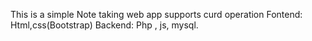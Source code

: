 This is a simple Note taking web app supports curd operation
Fontend: Html,css(Bootstrap) 
Backend: Php , js, mysql.
